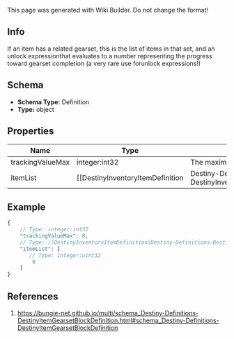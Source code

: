 <span class="wiki-builder">This page was generated with Wiki Builder. Do not change the format!</span>

## Info
If an item has a related gearset, this is the list of items in that set, and an unlock expressionthat evaluates to a number representing the progress toward gearset completion (a very rare use forunlock expressions!)

## Schema
* **Schema Type:** Definition
* **Type:** object

## Properties
Name | Type | Description
---- | ---- | -----------
trackingValueMax | integer:int32 | The maximum possible number of items that can be collected.
itemList | [[DestinyInventoryItemDefinition|Destiny-Definitions-DestinyInventoryItemDefinition]]:ManifestDefinition:integer:uint32[] | The list of hashes for items in the gearset.  Use them to look up DestinyInventoryItemDefinition entries forthe items in the set.

## Example
```javascript
{
    // Type: integer:int32
    "trackingValueMax": 0,
    // Type: [[DestinyInventoryItemDefinition|Destiny-Definitions-DestinyInventoryItemDefinition]]:ManifestDefinition:integer:uint32[]
    "itemList": [
       // Type: integer:uint32
        0
    ]
}

```

## References
1. https://bungie-net.github.io/multi/schema_Destiny-Definitions-DestinyItemGearsetBlockDefinition.html#schema_Destiny-Definitions-DestinyItemGearsetBlockDefinition
